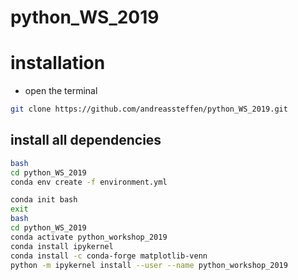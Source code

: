 # python_WS_2019

# installation
* open the terminal
```bash
git clone https://github.com/andreassteffen/python_WS_2019.git
``` 
## install all dependencies
```bash
bash
cd python_WS_2019
conda env create -f environment.yml

conda init bash
exit
bash
cd python_WS_2019
conda activate python_workshop_2019
conda install ipykernel
conda install -c conda-forge matplotlib-venn
python -m ipykernel install --user --name python_workshop_2019
```
